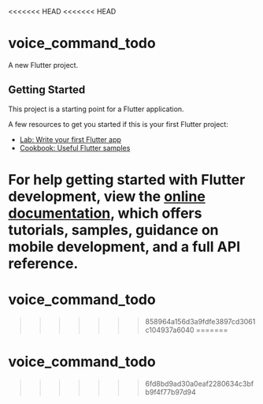 <<<<<<< HEAD
<<<<<<< HEAD
# voice_command_todo

A new Flutter project.

## Getting Started

This project is a starting point for a Flutter application.

A few resources to get you started if this is your first Flutter project:

- [Lab: Write your first Flutter app](https://docs.flutter.dev/get-started/codelab)
- [Cookbook: Useful Flutter samples](https://docs.flutter.dev/cookbook)

For help getting started with Flutter development, view the
[online documentation](https://docs.flutter.dev/), which offers tutorials,
samples, guidance on mobile development, and a full API reference.
=======
# voice_command_todo
>>>>>>> 858964a156d3a9fdfe3897cd3061c104937a6040
=======
# voice_command_todo
>>>>>>> 6fd8bd9ad30a0eaf2280634c3bfb9f4f77b97d94
